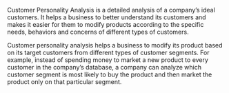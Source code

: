 Customer Personality Analysis is a detailed analysis of a company’s ideal customers. 
It helps a business to better understand its customers and makes it easier for them to modify products according to the specific needs, behaviors and concerns of different types of customers.

Customer personality analysis helps a business to modify its product based on its target customers from different types of customer segments. 
For example, instead of spending money to market a new product to every customer in the company’s database, a company can analyze which customer segment is most likely to buy the product and then market the product only on that particular segment.

